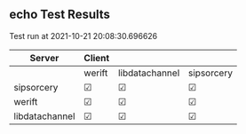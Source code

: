 ## echo Test Results
Test run at 2021-10-21 20:08:30.696626

| Server      | Client      |             |             |
|-------------|-------------|-------------|-------------|
|             | werift      | libdatachannel| sipsorcery  |
| sipsorcery  | &#9745;     | &#9745;     | &#9745;     |
| werift      | &#9745;     | &#9745;     | &#9745;     |
| libdatachannel| &#9745;     | &#9745;     | &#9745;     |
